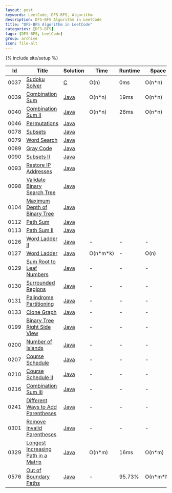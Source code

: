 ```yaml
---
layout: post
keywords: LeetCode, DFS-BFS, Algorithm
description: DFS-BFS Algorithm in LeetCode
title: "DFS-BFS Algorithm in LeetCode"
categories: [DFS-BFS]
tags: [DFS-BFS, LeetCode]
group: archive
icon: file-alt
---
```

{% include site/setup %}

|Id  | Title  | Solution   | Time | Runtime |  Space | Difficulty  | Catagory|
 ------------ | ------------ | ------------ | ------------ | ------------ | ------------ | ------------ | ------------
|0037|[Sudoku Solver](https://leetcode.com/problems/sudoku-solver) | [C](https://e.srl/leetcode-37/)  | O(n) |0ms| O(n\*n)  |  Hard |BT|
|0039|[Combination Sum](https://leetcode.com/problems/combination-sum) | [Java](https://e.srl/leetcode-39/)  | O(n\*n) |19ms| O(n\*n)  |  Medium |DFS|
|0040|[Combination Sum II](https://leetcode.com/problems/combination-sum-ii/) | [Java](https://e.srl/leetcode-40/)  | O(n\*n) |26ms| O(n\*n)  |  Medium |DFS|
|0046|[Permutations](https://leetcode.com/problems/permutations/) | [Java](https://e.srl/leetcode-46/)  ||||  Medium |DFS|
|0078|[Subsets](https://leetcode.com/problems/subsets/) | [Java](https://e.srl/leetcode-78/)  ||||  Medium |DFS|
|0079|[Word Search](https://leetcode.com/problems/word-search/) | [Java](https://e.srl/leetcode-79/)  ||||  Medium |DFS|
|0089|[Gray Code](https://leetcode.com/problems/gray-code) | [Java](https://e.srl/leetcode-89/)  ||||  Medium |DFS|
|0090|[Subsets II](https://leetcode.com/problems/subsets-ii) | [Java](https://e.srl/leetcode-90/)  ||||  Medium |DFS|
|0093|[Restore IP Addresses](https://leetcode.com/problems/restore-ip-addresses/) | [Java](https://e.srl/leetcode-93/)  ||||  Medium |DFS|
|0098|[Validate Binary Search Tree](https://leetcode.com/problems/validate-binary-search-tree) | [Java](https://e.srl/leetcode-98/)  ||||  Medium |DFS|
|0104|[Maximum Depth of Binary Tree](https://leetcode.com/problems/maximum-depth-of-binary-tree/) | [Java](https://e.srl/leetcode-104/)  ||||  Easy |DFS|
|0112|[Path Sum](https://leetcode.com/problems/path-sum/) | [Java](https://e.srl/leetcode-112/)  ||||  Easy |DFS|
|0113|[Path Sum II](https://leetcode.com/problems/path-sum-ii/) | [Java](https://e.srl/leetcode-113/)  ||||  Medium |DFS|
|0126|[Word Ladder II](https://leetcode.com/problems/word-ladder-ii/) | [Java](https://e.srl/leetcode-126/)  |-|-|-|  Hard |BFS|
|0127|[Word Ladder](https://leetcode.com/problems/word-ladder/) | [Java](https://e.srl/leetcode-127/)  | O(n\*m\*k) |-| O(n)  |  Medium |BFS|
|0129|[Sum Root to Leaf Numbers](https://leetcode.com/problems/sum-root-to-leaf-numbers/) | [Java](https://e.srl/leetcode-129/)  |-|-|-|  Medium |DFS|
|0130|[Surrounded Regions](https://leetcode.com/problems/surrounded-regions/) | [Java](https://e.srl/leetcode-130/)  |-|-|-|  Medium |DFS|
|0131|[Palindrome Partitioning](https://leetcode.com/problems/palindrome-partitioning) | [Java](https://e.srl/leetcode-131/)  |-|-|-|  Medium |DFS|
|0133|[Clone Graph](https://leetcode.com/problems/clone-graph/) | [Java](https://e.srl/leetcode-133/)  |-|-|-|  Medium |DFS|
|0199|[Binary Tree Right Side View](https://leetcode.com/problems/binary-tree-right-side-view) | [Java](https://e.srl/leetcode-199/)  |-|-|-|  Medium |DFS|
|0200|[Number of Islands](https://leetcode.com/problems/number-of-islands/) | [Java](https://e.srl/leetcode-200/)  |-|-|-|  Medium |DFS|
|0207|[Course Schedule](https://leetcode.com/problems/course-schedule) | [Java](https://e.srl/leetcode-207/)  |-|-|-|  Medium |DFS|
|0210|[Course Schedule II](https://leetcode.com/problems/course-schedule-ii) | [Java](https://e.srl/leetcode-210/)  |-|-|-|  Medium |DFS|
|0216|[Combination Sum III](https://leetcode.com/problems/combination-sum-iii/) | [Java](https://e.srl/leetcode-216/)  |-|-|-|  Medium |DFS|
|0241|[Different Ways to Add Parentheses](https://leetcode.com/problems/different-ways-to-add-parentheses) | [Java](https://e.srl/leetcode-241/)  |-|-|-|  Medium |DFS|
|0301|[Remove Invalid Parentheses](https://leetcode.com/problems/remove-invalid-parentheses) | [Java](https://e.srl/leetcode-301/)  | - | - | - | Hard |DFS|
|0329|[Longest Increasing Path in a Matrix](https://leetcode.com/problems/longest-increasing-path-in-a-matrix) | [Java](https://e.srl/leetcode-329/)  | O(n\*m) |16ms| O(n\*m)  |  Hard |DFS|
|0576|[Out of Boundary Paths](https://leetcode.com/problems/out-of-boundary-paths)| [Java](https://e.srl/leetcode-576/)  | - |95.73%| O(n\*m\*N)  |  Medium |DFS |






